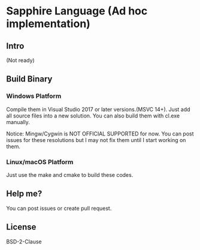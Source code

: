 # Sapphire Language (Ad hoc implementation)

## Intro
(Not ready)

## Build Binary
### Windows Platform
Compile them in Visual Studio 2017 or later versions.(MSVC 14+).
Just add all source files into a new solution. You can also build them with cl.exe manually.

Notice: Mingw/Cygwin is NOT OFFICIAL SUPPORTED for now. You can post issues for these resolutions but I may not fix 
them until I start working on them.

### Linux/macOS Platform
Just use the make and cmake to build these codes.

## Help me?
You can post issues or create pull request. 

## License
BSD-2-Clause
